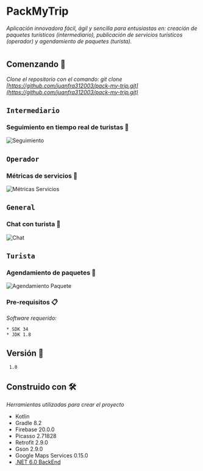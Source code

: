# PackMyTrip

_Aplicación innovadora fácil, ágil y sencilla para entusiastas en: creación de paquetes turísticos (intermediario), publicación de servicios turísticos (operador) y agendamiento de paquetes (turista)._

#

## Comenzando 🚀

_Clone el repositorio con el comando: git clone [https://github.com/juanfra312003/pack-my-trip.git](https://github.com/juanfra312003/pack-my-trip.git)_

## `Intermediario`

### Seguimiento en tiempo real de turistas 🧗

![Seguimiento](https://github.com/juanfra312003/pack-my-trip/assets/99839239/12a8d6ef-72d5-4f2c-b6e2-1258bfc49229)

## `Operador`

### Métricas de servicios 🌋

![Métricas Servicios](https://github.com/juanfra312003/pack-my-trip/assets/99839239/edc35b29-97aa-4533-9170-b8a9322ab61e)

## `General`

### Chat con turista 💬

![Chat](https://github.com/juanfra312003/pack-my-trip/assets/99839239/9706543e-e67c-4f96-8827-80e24591403b)

## `Turista`

### Agendamiento de paquetes 📅

![Agendamiento Paquete](https://github.com/juanfra312003/pack-my-trip/assets/99839239/8798554a-5cd8-4051-8d3e-39fa49bcd74d)

### Pre-requisitos 📋

_Software requerido:_

```
* SDK 34
* JDK 1.8
```

## Versión 📌

```
 1.0
```

## Construido con 🛠️

_Herramientas utilizadas para crear el proyecto_


* Kotlin
* Gradle 8.2
* Firebase 20.0.0
* Picasso 2.71828
* Retrofit 2.9.0
* Gson 2.9.0
* Google Maps Services 0.15.0
* [.NET 6.0 BackEnd](https://github.com/Juligo17/PackMyTripBack)

